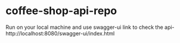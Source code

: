 # coffee-shop-api-repo

Run on your local machine and use swagger-ui link to check the api-
http://localhost:8080/swagger-ui/index.html

